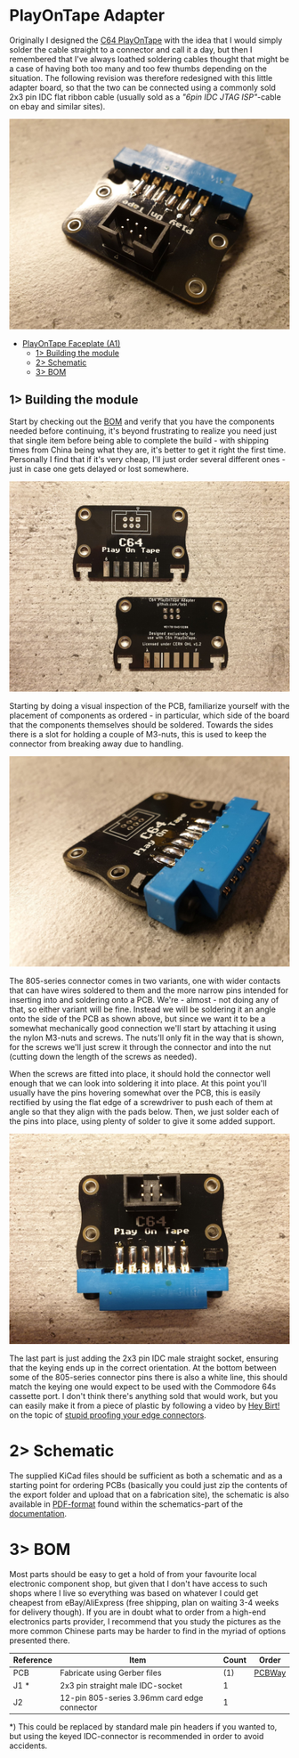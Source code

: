# PlayOnTape Adapter
Originally I designed the [C64 PlayOnTape](https://github.com/tebl/C64-PlayOnTape) with the idea that I would simply solder the cable straight to a connector and call it a day, but then I remembered that I've always loathed soldering cables thought that might be a case of having both too many and too few thumbs depending on the situation. The following revision was therefore redesigned with this little adapter board, so that the two can be connected using a commonly sold 2x3 pin IDC flat ribbon cable (usually sold as a *"6pin IDC JTAG ISP"*-cable on ebay and similar sites).

![Completed unit](https://github.com/tebl/C64-PlayOnTape/raw/main/gallery/build_adapter_004.jpg)

- [PlayOnTape Faceplate (A1)](#playontape-faceplate-a1)
  - [1> Building the module](#1-building-the-module)
  - [2> Schematic](#2-schematic)
  - [3> BOM](#3-bom)

## 1> Building the module
Start by checking out the [BOM](#3-bom) and verify that you have the components needed before continuing, it's beyond frustrating to realize you need just that single item before being able to complete the build - with shipping times from China being what they are, it's better to get it right the first time. Personally I find that if it's very cheap, I'll just order several different ones - just in case one gets delayed or lost somewhere.

![Build 001](https://github.com/tebl/C64-PlayOnTape/raw/main/gallery/build_adapter_001.jpg)

Starting by doing a visual inspection of the PCB, familiarize yourself with the placement of components as ordered - in particular, which side of the board that the components themselves should be soldered. Towards the sides there is a slot for holding a couple of M3-nuts, this is used to keep the connector from breaking away due to handling.

![Build 002](https://github.com/tebl/C64-PlayOnTape/raw/main/gallery/build_adapter_002.jpg)

The 805-series connector comes in two variants, one with wider contacts that can have wires soldered to them and the more narrow pins intended for inserting into and soldering onto a PCB. We're - almost - not doing any of that, so either variant will be fine. Instead we will be soldering it an angle onto the side of the PCB as shown above, but since we want it to be a somewhat mechanically good connection we'll start by attaching it using the nylon M3-nuts and screws. The nuts'll only fit in the way that is shown, for the screws we'll just screw it through the connector and into the nut (cutting down the length of the screws as needed).

When the screws are fitted into place, it should hold the connector well enough that we can look into soldering it into place. At this point you'll usually have the pins hovering somewhat over the PCB, this is easily rectified by using the flat edge of a screwdriver to push each of them at angle so that they align with the pads below. Then, we just solder each of the pins into place, using plenty of solder to give it some added support.

![Build 002](https://github.com/tebl/C64-PlayOnTape/raw/main/gallery/build_adapter_003.jpg)

The last part is just adding the 2x3 pin IDC male straight socket, ensuring that the keying ends up in the correct orientation. At the bottom between some of the 805-series connector pins there is also a white line, this should match the keying one would expect to be used with the Commodore 64s cassette port. I don't think there's anything sold that would work, but you can easily make it from a piece of plastic by following a video by [Hey Birt!](https://www.youtube.com/c/HeyBirt) on the topic of [stupid proofing your edge connectors](https://www.youtube.com/watch?v=vWt5WGZH8hI).

# 2> Schematic
The supplied KiCad files should be sufficient as both a schematic and as a  starting point for ordering PCBs (basically you could just zip the contents of the export folder and upload that on a fabrication site), the schematic is also available in [PDF-format](https://github.com/tebl/C64-PlayOnTape/tree/main/documentation/schematic) found within the schematics-part of the [documentation](https://github.com/tebl/C64-PlayOnTape/tree/main/documentation).

# 3> BOM
Most parts should be easy to get a hold of from your favourite local electronic component shop, but given that I don't have access to such shops where I live so everything was based on whatever I could get cheapest from eBay/AliExpress (free shipping, plan on waiting 3-4 weeks for delivery though). If you are in doubt what to order from a high-end electronics parts provider, I recommend that you study the pictures as the more common Chinese parts may be harder to find in the myriad of options presented there.

| Reference    | Item                                                 | Count | Order |
| ------------ | ---------------------------------------------------- | ----- | ----- |
| PCB          | Fabricate using Gerber files                         |    (1)| [PCBWay](https://www.pcbway.com/project/shareproject/C64_PlayOnTape_Adapter_6b7e3197.html)
| J1 *         | 2x3 pin straight male IDC-socket                     |     1 |
| J2           | 12-pin 805-series 3.96mm card edge connector         |     1 |

*) This could be replaced by standard male pin headers if you wanted to, but using the keyed IDC-connector is recommended in order to avoid accidents.